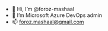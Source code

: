 - 👋 Hi, I’m @foroz-mashaal
- 🌱 I’m Microsoft Azure DevOps admin
- 📫 foroz.mashaal@gmail.com
<!---
foroz-mashaal/foroz-mashaal is a ✨ special ✨ repository because its `README.md` (this file) appears on your GitHub profile.
You can click the Preview link to take a look at your changes.
--->
